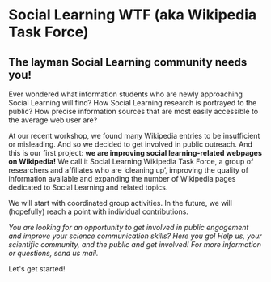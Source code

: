 # Social Learning WTF (aka Wikipedia Task Force)

## The layman Social Learning community needs you!
Ever wondered what information students who are newly approaching Social Learning will find? How Social Learning research is portrayed to the public? How precise information sources that are most easily accessible to the average web user are?

At our recent workshop, we found many Wikipedia entries to be insufficient or misleading. And so we decided to get involved in public outreach. And this is our first project: **we are improving social learning-related webpages on Wikipedia!** We call it Social Learning Wikipedia Task Force, a group of researchers and affiliates who are ‘cleaning up’, improving the quality of information available and expanding the number of Wikipedia pages dedicated to Social Learning and related topics. 

We will start with coordinated group activities. In the future, we will (hopefully) reach a point with individual contributions. 

_You are looking for an opportunity to get involved in public engagement and improve your science communication skills? Here you go! Help us, your scientific community, and the public and get involved! For more information or questions, send us mail._

Let's get started! 
